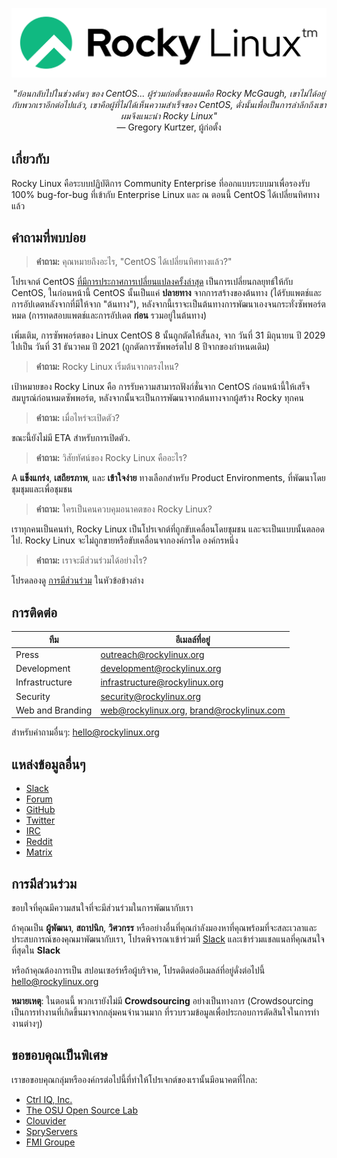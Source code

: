 <p align="center">
<a href="https://rockylinux.org/">
<img src="https://raw.githubusercontent.com/rocky-linux/branding/main/logo-text-light%402x.png" alt="Rocky Linux Logo">
</a>
</p>

<p align="center">
<i>"ย้อนกลับไปในช่วงต้นๆ ของ CentOS... ผู้ร่วมก่อตั้งของผมคือ Rocky McGaugh, เขาไม่ได้อยู่กับพวกเราอีกต่อไปแล้ว, เขาคือผู้ที่ไม่ได้เห็นความสําเร็จของ CentOS, ดั่งนั้นเพื่อเป็นการลําลึกถึงเขาผมจึงแนะนํา Rocky Linux"</i><br>
— Gregory Kurtzer, ผู้ก่อตั้ง
</p>

## เกี่ยวกับ

Rocky Linux คือระบบปฏิบัติการ Community Enterprise ที่ออกแบบระบบมาเพื่อรองรับ 100% bug-for-bug ที่เข้ากับ Enterprise Linux และ ณ ตอนนี้ CentOS ได้เปลี่ยนทิศทางแล้ว

## คำถามที่พบบ่อย

> **คําถาม:** คุณหมายถึงอะไร, "CentOS ได้เปลี่ยนทิศทางแล้ว?"

โปรเจกต์ CentOS [ที่มีการประกาศการเปลี่ยนแปลงครั้งล่าสุด](https://blog.centos.org/2020/12/future-is-centos-stream/) เป็นการเปลี่ยนกลยุทธ์ให้กับ CentOS, ในก่อนหน้านี้ CentOS นั้นเป็นแค่ **ปลายทาง** จากการสร้างของต้นทาง (ได้รับแพตช์และการอัปเดตหลังจากที่มีให้จาก "ต้นทาง"), หลังจากนี้เราจะเป็นต้นทางการพัฒนาเองจนกระทั่งซัพพอร์ตหมด (การทดสอบแพตช์และการอัปเดต **ก่อน** รวมอยู่ในต้นทาง)

เพิ่มเติม, การซัพพอร์ตของ Linux CentOS 8 นั้นถูกตัดให้สั้นลง, จาก วันที่ 31 มิถุนายน ปี 2029 ไปเป็น วันที่ 31 ธันวาคม ปี 2021 (ถูกตัดการซัพพอร์ตไป 8 ปีจากของกําหนดเดิม)

> **คําถาม:** Rocky Linux เริ่มต้นจากตรงไหน?

เป้าหมายของ Rocky Linux คือ การรับความสามารถฟังก์ชั่นจาก CentOS ก่อนหน้านี้ให้เสร็จสมบูรณ์ก่อนหมดซัพพอร์ต, หลังจากนั้นจะเป็นการพัฒนาจากต้นทางจากผู้สร้าง Rocky ทุกคน

> **คําถาม:** เมื่อไหร่จะเปิดตัว?

ขณะนี้ยังไม่มี ETA สำหรับการเปิดตัว.

> **คําถาม:** วิสัยทัศน์ของ Rocky Linux คืออะไร?

A **แข็งแกร่ง**, **เสถียรภาพ**, และ **เข้าใจง่าย** ทางเลือกสําหรับ Product Environments, ที่พัฒนาโดยชุมชุมและเพื่อชุมชน

> **คําถาม:** ใครเป็นคนควบคุมอนาคตของ Rocky Linux?

เราทุกคนเป็นคนทํา, Rocky Linux เป็นโปรเจกต์ที่ถูกขับเคลื่อนโดยชุมชน และจะเป็นแบบนั้นตลอดไป. Rocky Linux จะไม่ถูกขายหรือขับเคลื่อนจากองค์กรใด องค์กรหนึ่ง

> **คําถาม:** เราจะมีส่วนร่วมได้อย่างไร?

โปรดลองดู [การมีส่วนร่วม](#contributing) ในหัวข้อข้างล่าง

## การติดต่อ

| ทีม                            | อีเมลล์ที่อยู่                                 |
|-------------------------------|-------------------------------------------|
| Press                         | outreach@rockylinux.org                   |
| Development                   | development@rockylinux.org                |
| Infrastructure                | infrastructure@rockylinux.org             |
| Security                      | security@rockylinux.org                   |
| Web and Branding              | web@rockylinux.org, brand@rockylinux.com  |


สําหรับคําถามอื่นๆ: hello@rockylinux.org

## แหล่งข้อมูลอื่นๆ 

* [Slack](https://slack.rockylinux.org)
* [Forum](https://forums.rockylinux.org/)
* [GitHub](https://github.com/rocky-linux/)
* [Twitter](https://twitter.com/rocky_linux)
* [IRC](https://webchat.freenode.net/?channels=rockylinux)
* [Reddit](https://www.reddit.com/r/RockyLinux)
* [Matrix](https://matrix.to/#/+rockylinux:matrix.org)

## การมีส่วนร่วม

ขอบใจที่คุณมีความสนใจที่จะมีส่วนร่วมในการพัฒนากับเรา

ถ้าคุณเป็น **ผู้พัฒนา**, **สถาปนิก**, **วิศวกรร** หรืออย่างอื่นที่คุณกําลังมองหาที่คุณพร้อมที่จะสละเวลาและประสบการณ์ของคุณมาพัฒนากับเรา, โปรดพิจารณาเข้าร่วมที่ [Slack](https://slack.rockylinux.org) และเข้าร่วมแชลแนลที่คุณสนใจที่สุดใน **Slack**

หรือถ้าคุณต้องการเป็น สปอนเซอร์หรือผู้บริจาค, โปรดติดต่ออีเมลล์ที่อยู่ดั่งต่อไปนี้ hello@rockylinux.org

**หมายเหตุ**: ในตอนนี้ พวกเรายังไม่มี **Crowdsourcing** อย่างเป็นทางการ (Crowdsourcing เป็นการทำงานที่เกิดขึ้นมาจากกลุ่มคนจำนวนมาก ที่รวบรวมข้อมูลเพื่อประกอบการตัดสินใจในการทํางานต่างๆ)

## ขอขอบคุณเป็นพิเศษ

เราขอขอบคุณกลุ่มหรือองค์กรต่อไปนี้ที่ทําให้โปรเจกต์ของเรานั้นมีอนาคตที่ไกล:
* [Ctrl IQ, Inc.](https://www.ctrl-cmd.com)
* [The OSU Open Source Lab](https://osuosl.org/)
* [Clouvider](https://www.clouvider.co.uk/)
* [SpryServers](https://www.spryservers.net/)
* [FMI Groupe](https://www.fmi.fr/)
